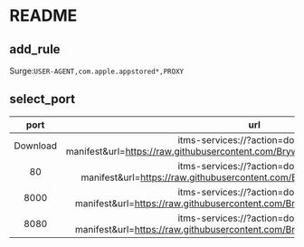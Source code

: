 # README

## add_rule
Surge:`USER-AGENT,com.apple.appstored*,PROXY`

## select_port

|port|url|
|:-:|:-:|
|Download|itms-services://?action=download-manifest&url=https://raw.githubusercontent.com/Brywmzl/ipa/master/xml/download.xml|
|80|itms-services://?action=download-manifest&url=https://raw.githubusercontent.com/Brywmzl/ipa/master/xml/80.xml|
|8000|itms-services://?action=download-manifest&url=https://raw.githubusercontent.com/Brywmzl/ipa/master/xml/8000.xml|
|8080|itms-services://?action=download-manifest&url=https://raw.githubusercontent.com/Brywmzl/ipa/master/xml/8080.xml|
